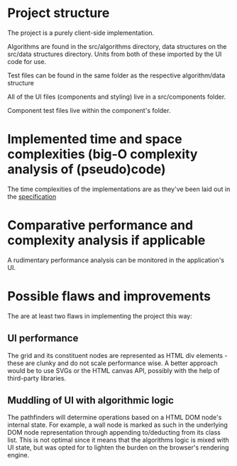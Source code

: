# Project structure

The project is a purely client-side implementation.

Algorithms are found in the src/algorithms directory, data structures on the src/data structures directory. Units from both of these imported by the UI code for use.

Test files can be found in the same folder as the respective algorithm/data structure

All of the UI files (components and styling) live in a src/components folder.

Component test files live within the component's folder.

# Implemented time and space complexities (big-O complexity analysis of (pseudo)code)

The time complexities of the implementations are as they've been laid out in the [specification](https://github.com/Nurou/pathfinder-vis/blob/master/documentation/specification.md)

# Comparative performance and complexity analysis if applicable

A rudimentary performance analysis can be monitored in the application's UI.

# Possible flaws and improvements

The are at least two flaws in implementing the project this way:

## UI performance

The grid and its constituent nodes are represented as HTML div elements - these are clunky and do not scale performance wise. A better approach would be to use SVGs or the HTML canvas API, possibly with the help of third-party libraries.

## Muddling of UI with algorithmic logic

The pathfinders will determine operations based on a HTML DOM node's internal state. For example, a wall node is marked as such in the underlying DOM node representation through appending to/deducting from its class list. This is not optimal since it means that the algorithms logic is mixed with UI state, but was opted for to lighten the burden on the browser's rendering engine.
